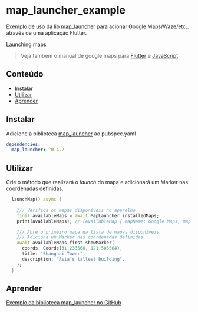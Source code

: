 # map_launcher_example

Exemplo de uso da lib [map_launcher](https://pub.dev/packages/map_launcher)
para acionar Google Maps/Waze/etc.. através de uma aplicação Flutter.

[Launching maps](https://github.com/RicardoRaymundo/map_launcher_example/blob/master/images%26gifs/map_launcher.gif)

> Veja tambem o manual de google maps para 
[Flutter](https://github.com/RicardoRaymundo/google_maps_example)
e [JavaScript](https://github.com/RicardoRaymundo/google_maps_example/tree/master/js_examples)
 
 
## Conteúdo
 
- [Instalar](#instalar)
- [Utilizar](#utilizar)
- [Aprender](#aprender)

## Instalar
Adicione a biblioteca [map_launcher](https://pub.dev/packages/map_launcher)
ao pubspec.yaml

```yaml
dependencies:
  map_launcher: ^0.4.2
```

## Utilizar

Crie o método que realizará o *launch* do mapa e adicionará um Marker nas coordenadas definidas.
```dart
  launchMap() async {
  
    /// Verifica os mapas disponíveis no aparelho
    final availableMaps = await MapLauncher.installedMaps;
    print(availableMaps); // [AvailableMap { mapName: Google Maps, mapType: google }, ...]

    /// Abre o primeiro mapa na lista de mapas disponíveis
    /// Adiciona um Marker nas coordenadas definidas
    await availableMaps.first.showMarker(
      coords: Coords(31.233568, 121.505504),
      title: "Shanghai Tower",
      description: "Asia's tallest building",
    );
  }
```

## Aprender
[Exemplo da biblioteca map_launcher no GitHub](https://github.com/mattermoran/map_launcher/tree/master/example)
